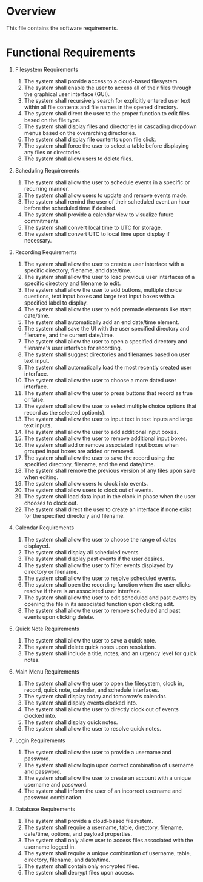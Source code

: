 # Overview
This file contains the software requirements.

# Functional Requirements
1. Filesystem Requirements   
    1. The system shall provide access to a cloud-based filesystem.
    2. The system shall enable the user to access all of their files through the graphical user interface (GUI).
    3. The system shall recursively search for explicitly entered user text within all file contents and file names in the opened directory.
    4. The system shall direct the user to the proper function to edit files based on the file type.
    5. The system shall display files and directories in cascading dropdown menus based on the overarching directories.
    6. The system shall display file contents upon file click.
    7. The system shall force the user to select a table before displaying any files or directories.
    8. The system shall allow users to delete files.

2. Scheduling Requirements
    1. The system shall allow the user to schedule events in a specific or recurring manner.
    2. The system shall allow users to update and remove events made.
    3. The system shall remind the user of their scheduled event an hour before the scheduled time if desired.
    4. The system shall provide a calendar view to visualize future commitments. 
    5. The system shall convert local time to UTC for storage.
    6. The system shall convert UTC to local time upon display if necessary.

3. Recording Requirements
    1. The system shall allow the user to create a user interface with a specific directory, filename, and date/time.
    2. The system shall allow the user to load previous user interfaces of a specific directory and filename to edit.
    3. The system shall allow the user to add buttons, multiple choice questions, text input boxes and large text input boxes with a specified label to display.
    4. The system shall allow the user to add premade elements like start date/time.
    5. The system shall automatically add an end date/time element.
    6. The system shall save the UI with the user specified directory and filename, and the current date/time.
    7. The system shall allow the user to open a specified directory and filename's user interface for recording.
    8. The system shall suggest directories and filenames based on user text input.
    9. The system shall automatically load the most recently created user interface.
    10. The system shall allow the user to choose a more dated user interface.
    11. The system shall allow the user to press buttons that record as true or false.
    12. The system shall allow the user to select multiple choice options that record as the selected option(s).
    13. The system shall allow the user to input text in text inputs and large text inputs.
    14. The system shall allow the user to add additional input boxes.
    15. The system shall allow the user to remove additional input boxes.
    16. The system shall add or remove associated input boxes when grouped input boxes are added or removed.
    17. The system shall allow the user to save the record using the specified directory, filename, and the end date/time.
    18. The system shall remove the previous version of any files upon save when editing.
    19. The system shall allow users to clock into events.
    20. The system shall allow users to clock out of events.
    21. The system shall load data input in the clock in phase when the user chooses to clock out.
    22. The system shall direct the user to create an interface if none exist for the specified directory and filename.

4. Calendar Requirements
    1. The system shall allow the user to choose the range of dates displayed.
    2. The system shall display all scheduled events
    3. The system shall display past events if the user desires.
    4. The system shall allow the user to filter events displayed by directory or filename.
    5. The system shall allow the user to resolve scheduled events.
    6. The system shall open the recording function when the user clicks resolve if there is an associated user interface.
    7. The system shall allow the user to edit scheduled and past events by opening the file in its associated function upon clicking edit.
    8. The system shall allow the user to remove scheduled and past events upon clicking delete.

5. Quick Note Requirements
    1. The system shall allow the user to save a quick note.
    2. The system shall delete quick notes upon resolution.
    3. The system shall include a title, notes, and an urgency level for quick notes.

6. Main Menu Requirements
    1. The system shall allow the user to open the filesystem, clock in,  record, quick note, calendar, and schedule interfaces.
    2. The system shall display today and tomorrow's calendar.
    3. The system shall display events clocked into.
    4. The system shall allow the user to directly clock out of events clocked into.
    5. The system shall display quick notes.
    6. The system shall allow the user to resolve quick notes.

7. Login Requirements
    1. The system shall allow the user to provide a username and password.
    2. The system shall allow login upon correct combination of username and password.
    3. The system shall allow the user to create an account with a unique username and password.
    4. The system shall inform the user of an incorrect username and password combination.

8. Database Requirements
    1. The system shall provide a cloud-based filesystem.
    2. The system shall require a username, table, directory, filename, date/time, options, and payload properties.
    3. The system shall only allow user to access files associated with the username logged in.
    4. The system shall require a unique combination of username, table, directory, filename, and date/time.
    5. The system shall contain only encrypted files.
    6. The system shall decrypt files upon access.